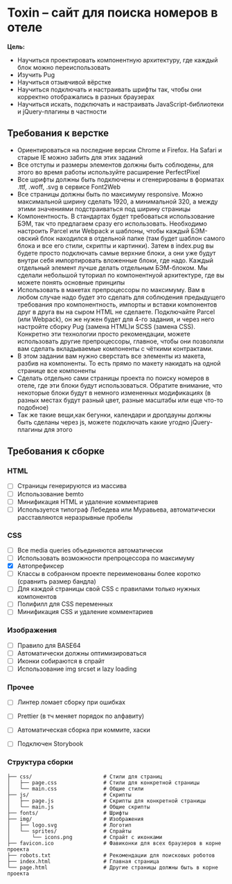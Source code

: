 # Toxin – сайт для поиска номеров в отеле

**Цель:**
- Научиться проектировать компонентную архитектуру, где каждый блок можно переиспользовать
- Изучить Pug
- Научиться отзывчивой вёрстке
- Научиться подключать и настраивать шрифты так, чтобы они корректно отображались в разных браузерах
- Научиться искать, подключать и настраивать JavaScript-библиотеки и jQuery-плагины в частности

## Требования к верстке

- Ориентироваться на последние версии Chrome и Firefox. На Safari и старые IE можно забить для этих заданий
- Все отступы и размеры элементов должны быть соблюдены, для этого во время работы используйте расширение PerfectPixel
- Все шрифты должны быть подключены и сгенерированы в форматах .ttf, .woff, .svg в сервисе Font2Web
- Все страницы должны быть по максимуму responsive. Можно максимальной ширину сделать 1920, а минимальной 320, а между этими значениями подстраиваться под ширину страницы
- Компонентность. В стандартах будет требоваться использование БЭМ, так что предлагаем сразу его использовать. Необходимо настроить Parcel или Webpack и шаблоны, чтобы каждый БЭМ-овский блок находился в отдельной папке (там будет шаблон самого блока и все его стили, скрипты и картинки). Затем в index.pug вы будете просто подключать самые верхние блоки, а они уже будут внутри себя импортировать вложенные блоки, где надо. Каждый отдельный элемент лучше делать отдельным БЭМ-блоком. Мы сделали небольшой туториал по компонентнуой архитектуре, где вы можете понять основные принципы
- Использовать в макетах препроцессоры по максимуму. Вам в любом случае надо будет это сделать для соблюдения предыдущего требования про компонентность, импорты и вставки компонентов друг в друга вы на сыром HTML не сделаете. Подключайте Parcel (или Webpack), он же нужен будет для 4-го задания, и через него настройте сборку Pug (замена HTML)и SCSS (замена CSS). Конкретно эти технологии просто рекомендации, можете использовать другие препроцессоры, главное, чтобы они позволяли вам сделать вкладываемые компоненты с чёткими контрактами.
- В этом задании вам нужно сверстать все элементы из макета, разбив на компоненты. То есть прямо по макету накидать на одной странице все компоненты
- Сделать отдельно сами страницы проекта по поиску номеров в отеле, где эти блоки будут использоваться. Обратите внимание, что некоторые блоки будут в немного измененных модификациях (в разных местах будут разный цвет, разные масштабы или еще что-то подобное)
- Так же такие вещи,как бегунки, календари и дропдауны должны быть сделаны через js, можете подключать какие угодно jQuery-плагины для этого

## Требования к сборке

### HTML

- [ ] Страницы генерируются из массива
- [ ] Использование bemto
- [ ] Минификация HTML и удаление комментариев
- [ ] Используется типограф Лебедева или Муравьева, автоматически расставляются неразрывные пробелы

### CSS

- [ ] Все media queries объединяются автоматически
- [ ] Использовать возможности препроцессора по максимуму
- [x] Автопрефиксер
- [ ] Классы в собранном проекте переименованы более коротко (сравнить размер бандла)
- [ ] Для каждой страницы свой CSS с правилами только нужных компонентов
- [ ] Полифилл для CSS переменных
- [ ] Минификация CSS и удаление комментариев

### Изображения

- [ ] Правило для BASE64
- [ ] Автоматически должны оптимизироваться
- [ ] Иконки собираются в спрайт
- [ ] Использование img srcset и lazy loading

### Прочее

- [ ] Линтер ломает сборку при ошибках
- [ ] Prettier (в тч меняет порядок по алфавиту)
- [ ] Автоматическая сборка при коммите, хаски
- [ ] Подключен Storybook


### Структура сборки

```
├── css/                       # Стили для страниц
│   ├── page.css               # Стили для конкретной страницы
│   └── main.css               # Общие стили
├── js/                        # Скрипты
│   ├── page.js                # Скрипты для конкретной страницы
│   └── main.js                # Общие скрипты
├── fonts/                     # Шрифты
├── img/                       # Изображения
│   ├── logo.svg               # Логотип
│   └── sprites/               # Спрайты
│       └── icons.png          # Спрайт с иконками
├── favicon.ico                # Фавиконки для всех браузеров в корне проекта
├── robots.txt                 # Рекомендации для поисковых роботов
├── index.html                 # Главная страница
└── page.html                  # Другие страницы должны быть в корне проекта
```
